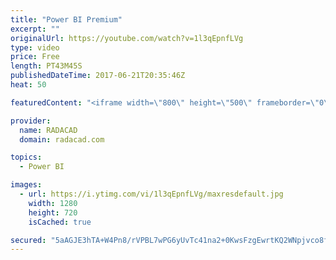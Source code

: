 ```yaml
---
title: "Power BI Premium"
excerpt: ""
originalUrl: https://youtube.com/watch?v=1l3qEpnfLVg
type: video
price: Free
length: PT43M45S
publishedDateTime: 2017-06-21T20:35:46Z
heat: 50

featuredContent: "<iframe width=\"800\" height=\"500\" frameborder=\"0\" src=\"https://www.youtube.com/embed/1l3qEpnfLVg\" allow=\"accelerometer; autoplay; encrypted-media; gyroscope; picture-in-picture\" allowfullscreen></iframe>"

provider:
  name: RADACAD
  domain: radacad.com

topics:
  - Power BI

images:
  - url: https://i.ytimg.com/vi/1l3qEpnfLVg/maxresdefault.jpg
    width: 1280
    height: 720
    isCached: true

secured: "5aAGJE3hTA+W4Pn8/rVPBL7wPG6yUvTc41na2+0KwsFzgEwrtKQ2WNpjvco8fsC209KpgM+VMfH/YXnxyhWjMh50kwTMqVoZR1vuwATyWRoXyhJhJsKgMagXQzllSKWOMWEy73MOPyJHO+cXwji8Ro/8260n8yZTr761rVY6rUIfLzAA0fIOVd7OWSfanA5brvordiF4cwuTLVTCZuHtoO57VEScf4/+q8ZX6SFBRWTrZLuXEC7p74eCuZfcsZUvqkI6Np9JpoDlo4Yp5T7NEzbZZ2rcGLBgEc7gtXYdxFg3+E3mC8Qi/FFtLVALLu+it/Bwlj1/NEmJ466uTeainOgzF8vxvD9+qQcbcyLrKsrn+syU92HwqZqrnD1SrLsI2rrRbfP+tZNrRZbQMNk+rZnigdDZ4aIB7+RyIubjzvU=;L9+isI1tfK346dQRVKChnw=="
---
```


